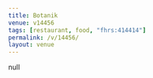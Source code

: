 ```yaml
---
title: Botanik
venue: v14456
tags: [restaurant, food, "fhrs:414414"]
permalink: /v/14456/
layout: venue
---
```

null